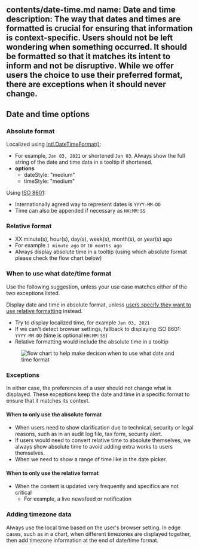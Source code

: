 contents/date-time.md
name: Date and time
description: The way that dates and times are formatted is crucial for ensuring that information is context-specific. Users should not be left wondering when something occurred. It should be formatted so that it matches its intent to inform and not be disruptive. While we offer users the choice to use their preferred format, there are exceptions when it should never change. 
---

## Date and time options

### Absolute format

Localized using [Intl.DateTimeFormat()](https://developer.mozilla.org/en-US/docs/Web/JavaScript/Reference/Global_Objects/Intl/DateTimeFormat/DateTimeFormat):
  - For example, `Jan 03, 2021` or shortened `Jan 03`. Always show the full string of the date and time data in a tooltip if shortened.
  - **options**
    - dateStyle: "medium"
    - timeStyle: "medium"

Using [ISO 8601](https://www.iso.org/iso-8601-date-and-time-format.html):
  - Internationally agreed way to represent dates is `YYYY-MM-DD`
  - Time can also be appended if necessary as `HH:MM:SS`

### Relative format

- XX minute(s), hour(s), day(s), week(s), month(s), or year(s) ago
- For example `1 minute ago` or `10 months ago`
- Always display absolute time in a tooltip (using which absolute format please check the flow chart below)

### **When to use what date/time format**

Use the following suggestion, unless your use case matches either of the two exceptions listed.

Display date and time in absolute format, unless [users specify they want to use relative formatting](https://docs.gitlab.com/ee/user/profile/preferences.html#use-relative-times) instead.
- Try to display localized time, for example `Jan 03, 2021`
- If we can't detect browser settings, fallback to displaying ISO 8601: `YYYY-MM-DD` (time is optional `HH:MM:SS`)
- Relative formatting would include the absolute time in a tooltip

<figure class="figure" role="figure" aria-label="Date picker structure">
  <img class="figure-img" src="img/Date and time format flow chart.png" alt="flow chart to help make decison when to use what date and time format" role="img" />
</figure>


### Exceptions

In either case, the preferences of a user should not change what is displayed. These exceptions keep the date and time in a specific format to ensure that it matches its context.

#### When to only use the absolute format
- When users need to show clarification due to technical, security or legal reasons, such as in an audit log file, tax form, security alert.
- If users would need to convert relative time to absolute themselves, we always show absolute time to avoid adding extra works to users themselves.
- When we need to show a range of time like in the date picker.

#### When to only use the relative format
- When the content is updated very frequently and specifics are not critical
  - For example, a live newsfeed or notification

### Adding timezone data

Always use the local time based on the user's browser setting. In edge cases, such as in a chart, when different timezones are displayed together, then add timezone information at the end of date/time format.
